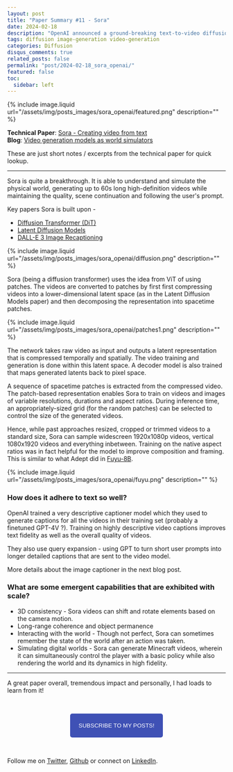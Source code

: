 ```yaml
---
layout: post
title: "Paper Summary #11 - Sora"
date: 2024-02-18
description: "OpenAI announced a ground-breaking text-to-video diffusion model capable of generating high-definition videos up to 60 seconds long."
tags: diffusion image-generation video-generation
categories: Diffusion
disqus_comments: true
related_posts: false
permalink: "post/2024-02-18_sora_openai/"
featured: false
toc:
  sidebar: left
---
```


{% include image.liquid url="/assets/img/posts_images/sora_openai/featured.png" description="" %}

**Technical Paper**: [Sora - Creating video from text](https://openai.com/sora)  
**Blog**: [Video generation models as world simulators](https://openai.com/research/video-generation-models-as-world-simulators)  

These are just short notes / excerpts from the technical paper for quick lookup.

---

Sora is quite a breakthrough. It is able to understand and simulate the physical world, generating up to 60s long high-definition videos while maintaining the quality, scene continuation and following the user's prompt. 

Key papers Sora is built upon - 
* [Diffusion Transformer (DiT)](https://arxiv.org/abs/2212.09748)
* [Latent Diffusion Models](https://arxiv.org/abs/2112.10752)
* [DALL-E 3 Image Recaptioning](https://cdn.openai.com/papers/dall-e-3.pdf)

{% include image.liquid url="/assets/img/posts_images/sora_openai/diffusion.png" description="" %}

Sora (being a diffusion transformer) uses the idea from ViT of using patches. The videos are converted to patches by first first compressing videos into a lower-dimensional latent space (as in the Latent Diffusion Models paper) and then decomposing the representation into spacetime patches.

{% include image.liquid url="/assets/img/posts_images/sora_openai/patches1.png" description="" %}

The network takes raw video as input and outputs a latent representation that is compressed temporally and spatially. The video training and generation is done within this latent space. A decoder model is also trained that maps generated latents back to pixel space.

A sequence of spacetime patches is extracted from the compressed video. The patch-based representation enables Sora to train on videos and images of variable resolutions, durations and aspect ratios. During inference time, an appropriately-sized grid (for the random patches) can be selected to control the size of the generated videos.

Hence, while past approaches resized, cropped or trimmed videos to a standard size, Sora can sample widescreen 1920x1080p videos, vertical 1080x1920 videos and everything inbetween. Training on the native aspect ratios was in fact helpful for the model to improve composition and framing. This is similar to what Adept did in [Fuyu-8B](https://www.adept.ai/blog/fuyu-8b). 

{% include image.liquid url="/assets/img/posts_images/sora_openai/fuyu.png" description="" %}


### How does it adhere to text so well? 

OpenAI trained a very descriptive captioner model which they used to generate captions for all the videos in their training set (probably a finetuned GPT-4V ?). Training on highly descriptive video captions improves text fidelity as well as the overall quality of videos.

They also use query expansion - using GPT to turn short user prompts into longer detailed captions that are sent to the video model.

More details about the image captioner in the next blog post.

### What are some emergent capabilities that are exhibited with scale?

* 3D consistency - Sora videos can shift and rotate elements based on the camera motion.  
* Long-range coherence and object permanence  
* Interacting with the world - Though not perfect, Sora can sometimes remember the state of the world after an action was taken.  
* Simulating digital worlds - Sora can generate Minecraft videos, wherein it can simultaneously control the player with a basic policy while also rendering the world and its dynamics in high fidelity.

---

A great paper overall, tremendous impact and personally, I had loads to learn from it!

&nbsp;

<script type="text/javascript" src="//downloads.mailchimp.com/js/signup-forms/popup/unique-methods/embed.js" data-dojo-config="usePlainJson: true, isDebug: false"></script>

<!-- <button style="background-color: #70ab17; color: #1770AB" id="openpopup">Subscribe to my posts!</button> -->
<div class="button_cont" align="center"><button id="openpopup" class="example_a">Subscribe to my posts!</button></div>

<style>
    .example_a {
        color: #fff !important;
        text-transform: uppercase;
        text-decoration: none;
        background: #3f51b5;
        padding: 20px;
        border-radius: 5px;
        cursor: pointer;
        display: inline-block;
        border: none;
        transition: all 0.4s ease 0s;
    }

    .example_a:hover {
        background: #434343;
        letter-spacing: 1px;
        -webkit-box-shadow: 0px 5px 40px -10px rgba(0,0,0,0.57);
        -moz-box-shadow: 0px 5px 40px -10px rgba(0,0,0,0.57);
        box-shadow: 5px 40px -10px rgba(0,0,0,0.57);
        transition: all 0.4s ease 0s;
    }
</style>


<script type="text/javascript">

function showMailingPopUp() {
    window.dojoRequire(["mojo/signup-forms/Loader"], function(L) { L.start({"baseUrl":"mc.us4.list-manage.com","uuid":"0b10ac14f50d7f4e7d11cf26a","lid":"667a1bb3da","uniqueMethods":true}) })

    document.cookie = "MCPopupClosed=;path=/;expires=Thu, 01 Jan 1970 00:00:00 UTC";
}

document.getElementById("openpopup").onclick = function() {showMailingPopUp()};

</script>

&nbsp;  

<script data-name="BMC-Widget" data-cfasync="false" src="https://cdnjs.buymeacoffee.com/1.0.0/widget.prod.min.js" data-id="shreyanshsingh" data-description="Support me on Buy me a coffee!" data-message="" data-color="#FF5F5F" data-position="Right" data-x_margin="18" data-y_margin="18"></script>

Follow me on [Twitter](https://twitter.com/shreyansh_26), [Github](https://github.com/shreyansh26) or connect on [LinkedIn](https://www.linkedin.com/in/shreyansh26/).